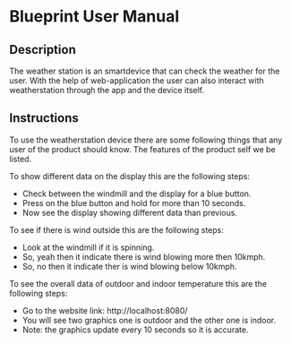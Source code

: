 # Blueprint User Manual 

## Description 
The weather station is an smartdevice that can check the weather for the user. With the help of web-application the user can also interact with weatherstation through the app and the device 
itself. 

## Instructions 
To use the weatherstation device there are some following things that any user of the product should know. The features of the product self we be listed.

To show different data on the display this are the following steps:

- Check between the windmill and the display for a blue button.
- Press on the blue button and hold for more than 10 seconds.
- Now see the display showing different data than previous.

To see if there is wind outside this are the following steps:

- Look at the windmill if it is spinning.
- So, yeah then it indicate there is wind blowing more then 10kmph.
- So, no then it indicate ther is wind blowing below 10kmph.

To see the overall data of outdoor and indoor temperature this are the following steps:

- Go to the website link: http://localhost:8080/
- You will see two graphics one is outdoor and the other one is indoor.
- Note: the graphics update every 10 seconds so it is accurate. 